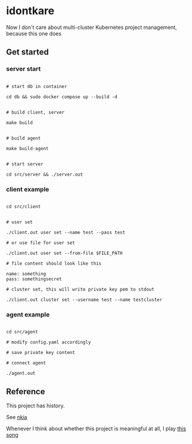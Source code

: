 # idontkare

Now I don't care about multi-cluster Kubernetes project management, because this one does 





## Get started

### server start

```shell

# start db in container

cd db && sudo docker compose up --build -d


# build client, server

make build


# build agent 

make build-agent


# start server 

cd src/server && ./server.out

```

### client example

```shell

cd src/client


# user set

./client.out user set --name test --pass test

# or use file for user set

./client.out user set --from-file $FILE_PATH

# file content should look like this

name: something
pass: somethingsecret

# cluster set, this will write private key pem to stdout

./client.out cluster set --username test --name testcluster

```

### agent example

```shell

cd src/agent

# modify config.yaml accordingly

# save private key content 

# connect agent

./agent.out

```


## Reference

This project has history.

See [nkia](https://github.com/OKESTRO-AIDevOps/nkia)

Whenever I think about whether this project is meaningful at all, I play [this song](https://www.youtube.com/watch?v=GVKRqIDS3WY) 